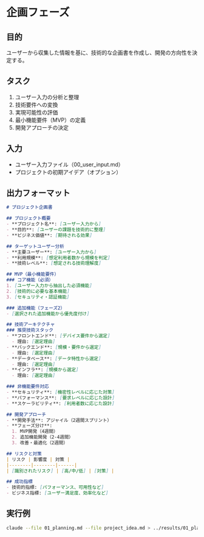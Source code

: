 # 企画フェーズ

## 目的
ユーザーから収集した情報を基に、技術的な企画書を作成し、開発の方向性を決定する。

## タスク
1. ユーザー入力の分析と整理
2. 技術要件への変換
3. 実現可能性の評価
4. 最小機能要件（MVP）の定義
5. 開発アプローチの決定

## 入力
- ユーザー入力ファイル（00_user_input.md）
- プロジェクトの初期アイデア（オプション）

## 出力フォーマット
```markdown
# プロジェクト企画書

## プロジェクト概要
- **プロジェクト名**: [ユーザー入力から]
- **目的**: [ユーザーの課題を技術的に整理]
- **ビジネス価値**: [期待される効果]

## ターゲットユーザー分析
- **主要ユーザー**: [ユーザー入力から]
- **利用規模**: [想定利用者数から規模を判定]
- **技術レベル**: [想定される技術理解度]

## MVP（最小機能要件）
### コア機能（必須）
1. [ユーザー入力から抽出した必須機能]
2. [技術的に必要な基本機能]
3. [セキュリティ・認証機能]

### 追加機能（フェーズ2）
- [選択された追加機能から優先度付け]

## 技術アーキテクチャ
### 推奨技術スタック
- **フロントエンド**: [デバイス要件から選定]
  - 理由: [選定理由]
- **バックエンド**: [規模・要件から選定]
  - 理由: [選定理由]
- **データベース**: [データ特性から選定]
  - 理由: [選定理由]
- **インフラ**: [規模から選定]
  - 理由: [選定理由]

### 非機能要件対応
- **セキュリティ**: [機密性レベルに応じた対策]
- **パフォーマンス**: [要求レベルに応じた設計]
- **スケーラビリティ**: [利用者数に応じた設計]

## 開発アプローチ
- **開発手法**: アジャイル（2週間スプリント）
- **フェーズ分け**:
  1. MVP開発（4週間）
  2. 追加機能開発（2-4週間）
  3. 改善・最適化（2週間）

## リスクと対策
| リスク | 影響度 | 対策 |
|--------|--------|------|
| [識別されたリスク] | [高/中/低] | [対策] |

## 成功指標
- 技術的指標: [パフォーマンス、可用性など]
- ビジネス指標: [ユーザー満足度、効率化など]
```

## 実行例
```bash
claude --file 01_planning.md --file project_idea.md > ../results/01_planning_result.md
```